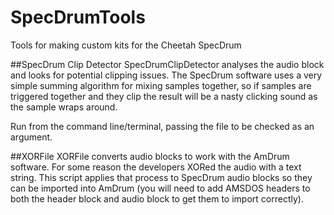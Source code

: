 # SpecDrumTools
Tools for making custom kits for the Cheetah SpecDrum

##SpecDrum Clip Detector
SpecDrumClipDetector analyses the audio block and looks for potential clipping issues. The SpecDrum software uses a very simple summing algorithm for mixing samples together, so if samples are triggered together and they clip the result will be a nasty clicking sound as the sample wraps around.

Run from the command line/terminal, passing the file to be checked as an argument.

##XORFile
XORFile converts audio blocks to work with the AmDrum software. For some reason the developers XORed the audio with a text string. This script applies that process to SpecDrum audio blocks so they can be imported into AmDrum (you will need to add AMSDOS headers to both the header block and audio block to get them to import correctly).
